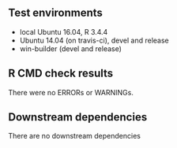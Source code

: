 ## Test environments
* local Ubuntu 16.04, R 3.4.4
* Ubuntu 14.04 (on travis-ci), devel and release
* win-builder (devel and release)

## R CMD check results
There were no ERRORs or WARNINGs. 

## Downstream dependencies
There are no downstream dependencies